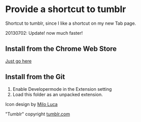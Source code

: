 Provide a shortcut to tumblr
======================================

Shortcut to tumblr, since I like a shortcut on my new Tab page.

20130702: Update! now much faster!

Install from the Chrome Web Store
---------------------------------

[Just go here](https://chrome.google.com/webstore/detail/giikciflnljhpomkphelpoiheghamifc)

Install from the Git
--------------------

  1. Enable Developermode in the Extension setting
  2. Load this folder as an unpacked extension.

Icon design by [Milo Luca](https://plus.google.com/118150745414126162835)

"Tumblr" copyright [tumblr.com](http://tumblr.com)
